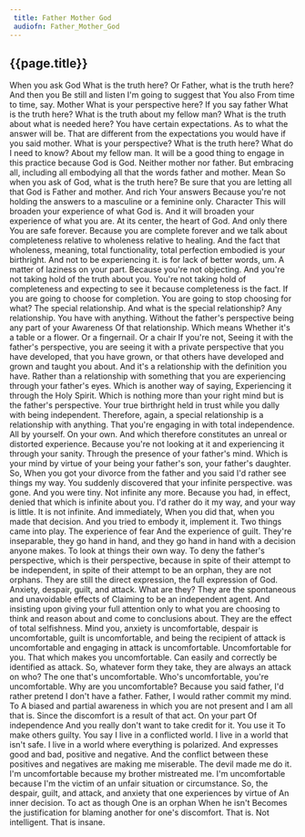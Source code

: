 ```yaml
---
 title: Father Mother God
 audiofn: Father_Mother_God
---
```


## {{page.title}}

When you ask God What is the truth here? Or Father, what is the truth
here? And then you Be still and listen I'm going to suggest that You
also From time to time, say. Mother What is your perspective here? If
you say father What is the truth here? What is the truth about my fellow
man? What is the truth about what is needed here? You have certain
expectations. As to what the answer will be. That are different from the
expectations you would have if you said mother. What is your
perspective? What is the truth here? What do I need to know? About my
fellow man. It will be a good thing to engage in this practice because
God is God. Neither mother nor father. But embracing all, including all
embodying all that the words father and mother. Mean So when you ask of
God, what is the truth here? Be sure that you are letting all that God
is Father and mother. And rich Your answers Because you're not holding
the answers to a masculine or a feminine only. Character This will
broaden your experience of what God is. And it will broaden your
experience of what you are. At its center, the heart of God. And only
there You are safe forever. Because you are complete forever and we talk
about completeness relative to wholeness relative to healing. And the
fact that wholeness, meaning, total functionality, total perfection
embodied is your birthright. And not to be experiencing it. is for lack
of better words, um. A matter of laziness on your part. Because you're
not objecting. And you're not taking hold of the truth about you. You're
not taking hold of completeness and expecting to see it because
completeness is the fact. If you are going to choose for completion. You
are going to stop choosing for what? The special relationship. And what
is the special relationship? Any relationship. You have with anything.
Without the father's perspective being any part of your Awareness Of
that relationship. Which means Whether it's a table or a flower. Or a
fingernail. Or a chair If you're not, Seeing it with the father's
perspective, you are seeing it with a private perspective that you have
developed, that you have grown, or that others have developed and grown
and taught you about. And it's a relationship with the definition you
have. Rather than a relationship with something that you are
experiencing through your father's eyes. Which is another way of saying,
Experiencing it through the Holy Spirit. Which is nothing more than your
right mind but is the father's perspective. Your true birthright held in
trust while you dally with being independent. Therefore, again, a
special relationship is a relationship with anything. That you're
engaging in with total independence. All by yourself. On your own. And
which therefore constitutes an unreal or distorted experience. Because
you're not looking at it and experiencing it through your sanity.
Through the presence of your father's mind. Which is your mind by virtue
of your being your father's son, your father's daughter. So, When you
got your divorce from the father and you said I'd rather see things my
way. You suddenly discovered that your infinite perspective. was gone.
And you were tiny. Not infinite any more. Because you had, in effect,
denied that which is infinite about you. I'd rather do it my way, and
your way is little. It is not infinite. And immediately, When you did
that, when you made that decision. And you tried to embody it, implement
it. Two things came into play. The experience of fear And the experience
of guilt. They're inseparable, they go hand in hand, and they go hand in
hand with a decision anyone makes. To look at things their own way. To
deny the father's perspective, which is their perspective, because in
spite of their attempt to be independent, in spite of their attempt to
be an orphan, they are not orphans. They are still the direct
expression, the full expression of God. Anxiety, despair, guilt, and
attack. What are they? They are the spontaneous and unavoidable effects
of Claiming to be an independent agent. And insisting upon giving your
full attention only to what you are choosing to think and reason about
and come to conclusions about. They are the effect of total selfishness.
Mind you, anxiety is uncomfortable, despair is uncomfortable, guilt is
uncomfortable, and being the recipient of attack is uncomfortable and
engaging in attack is uncomfortable. Uncomfortable for you. That which
makes you uncomfortable. Can easily and correctly be identified as
attack. So, whatever form they take, they are always an attack on who?
The one that's uncomfortable. Who's uncomfortable, you're uncomfortable.
Why are you uncomfortable? Because you said father, I'd rather pretend I
don't have a father. Father, I would rather commit my mind. To A biased
and partial awareness in which you are not present and I am all that is.
Since the discomfort is a result of that act. On your part Of
independence And you really don't want to take credit for it. You use it
To make others guilty. You say I live in a conflicted world. I live in a
world that isn't safe. I live in a world where everything is polarized.
And expresses good and bad, positive and negative. And the conflict
between these positives and negatives are making me miserable. The devil
made me do it. I'm uncomfortable because my brother mistreated me. I'm
uncomfortable because I'm the victim of an unfair situation or
circumstance. So, the despair, guilt, and attack, and anxiety that one
experiences by virtue of An inner decision. To act as though One is an
orphan When he isn't Becomes the justification for blaming another for
one's discomfort. That is. Not intelligent. That is insane.


